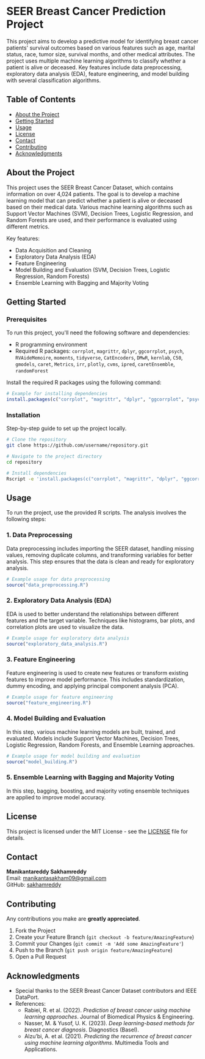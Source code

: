 # SEER Breast Cancer Prediction Project
This project aims to develop a predictive model for identifying breast cancer patients' survival outcomes based on various features such as age, marital status, race, tumor size, survival months, and other medical attributes. The project uses multiple machine learning algorithms to classify whether a patient is alive or deceased. Key features include data preprocessing, exploratory data analysis (EDA), feature engineering, and model building with several classification algorithms.

## Table of Contents
- [About the Project](#about-the-project)
- [Getting Started](#getting-started)
- [Usage](#usage)
- [License](#license)
- [Contact](#contact)
- [Contributing](#contributing)
- [Acknowledgments](#acknowledgments)

## About the Project
This project uses the SEER Breast Cancer Dataset, which contains information on over 4,024 patients. The goal is to develop a machine learning model that can predict whether a patient is alive or deceased based on their medical data. Various machine learning algorithms such as Support Vector Machines (SVM), Decision Trees, Logistic Regression, and Random Forests are used, and their performance is evaluated using different metrics.

Key features:
- Data Acquisition and Cleaning
- Exploratory Data Analysis (EDA)
- Feature Engineering
- Model Building and Evaluation (SVM, Decision Trees, Logistic Regression, Random Forests)
- Ensemble Learning with Bagging and Majority Voting

## Getting Started
### Prerequisites
To run this project, you'll need the following software and dependencies:

- R programming environment
- Required R packages: `corrplot`, `magrittr`, `dplyr`, `ggcorrplot`, `psych`, `RVAideMemoire`, `moments`, `tidyverse`, `CatEncoders`, `DMwR`, `kernlab`, `C50`, `gmodels`, `caret`, `Metrics`, `irr`, `plotly`, `cvms`, `ipred`, `caretEnsemble`, `randomForest`

Install the required R packages using the following command:

```r
# Example for installing dependencies
install.packages(c("corrplot", "magrittr", "dplyr", "ggcorrplot", "psych", "RVAideMemoire", "moments", "tidyverse", "CatEncoders", "DMwR", "kernlab", "C50", "gmodels", "caret", "Metrics", "irr", "plotly", "cvms", "ipred", "caretEnsemble", "randomForest"))
```

### Installation
Step-by-step guide to set up the project locally.

```bash
# Clone the repository
git clone https://github.com/username/repository.git

# Navigate to the project directory
cd repository

# Install dependencies
Rscript -e 'install.packages(c("corrplot", "magrittr", "dplyr", "ggcorrplot", "psych", "RVAideMemoire", "moments", "tidyverse", "CatEncoders", "DMwR", "kernlab", "C50", "gmodels", "caret", "Metrics", "irr", "plotly", "cvms", "ipred", "caretEnsemble", "randomForest"))'
```

## Usage
To run the project, use the provided R scripts. The analysis involves the following steps:

### 1. Data Preprocessing
Data preprocessing includes importing the SEER dataset, handling missing values, removing duplicate columns, and transforming variables for better analysis. This step ensures that the data is clean and ready for exploratory analysis.

```r
# Example usage for data preprocessing
source("data_preprocessing.R")
```

### 2. Exploratory Data Analysis (EDA)
EDA is used to better understand the relationships between different features and the target variable. Techniques like histograms, bar plots, and correlation plots are used to visualize the data.

```r
# Example usage for exploratory data analysis
source("exploratory_data_analysis.R")
```

### 3. Feature Engineering
Feature engineering is used to create new features or transform existing features to improve model performance. This includes standardization, dummy encoding, and applying principal component analysis (PCA).

```r
# Example usage for feature engineering
source("feature_engineering.R")
```

### 4. Model Building and Evaluation
In this step, various machine learning models are built, trained, and evaluated. Models include Support Vector Machines, Decision Trees, Logistic Regression, Random Forests, and Ensemble Learning approaches.

```r
# Example usage for model building and evaluation
source("model_building.R")
```

### 5. Ensemble Learning with Bagging and Majority Voting
In this step, bagging, boosting, and majority voting ensemble techniques are applied to improve model accuracy.

## License
This project is licensed under the MIT License - see the [LICENSE](LICENSE) file for details.

## Contact
**Manikantareddy Sakhamreddy**  
Email: [manikantasakham09@gmail.com](mailto:manikantasakham09@gmail.com)  
GitHub: [sakhamreddy](https://github.com/sakhamreddy)

## Contributing
Any contributions you make are **greatly appreciated**.

1. Fork the Project
2. Create your Feature Branch (`git checkout -b feature/AmazingFeature`)
3. Commit your Changes (`git commit -m 'Add some AmazingFeature'`)
4. Push to the Branch (`git push origin feature/AmazingFeature`)
5. Open a Pull Request

## Acknowledgments
- Special thanks to the SEER Breast Cancer Dataset contributors and IEEE DataPort.
- References:
  - Rabiei, R. et al. (2022). *Prediction of breast cancer using machine learning approaches*. Journal of Biomedical Physics & Engineering.
  - Nasser, M. & Yusof, U. K. (2023). *Deep learning-based methods for breast cancer diagnosis*. Diagnostics (Basel).
  - Alzu’bi, A. et al. (2021). *Predicting the recurrence of breast cancer using machine learning algorithms*. Multimedia Tools and Applications.
